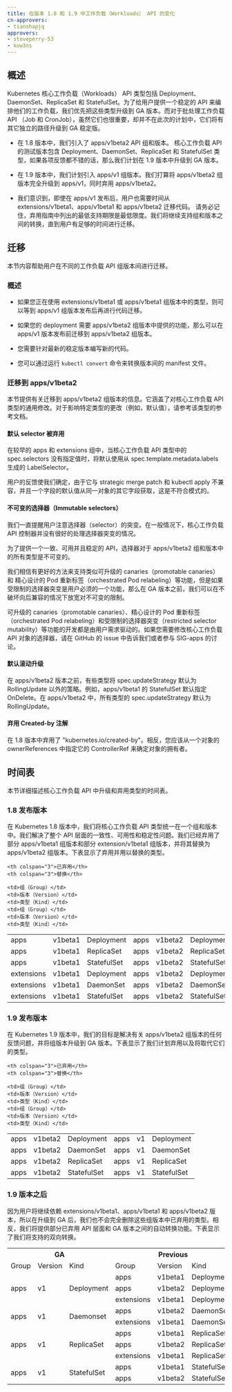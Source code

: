 ```yaml
---
title: 在版本 1.8 和 1.9 中工作负载（Workloads） API 的变化
cn-approvers:
- tianshapjq
approvers:
- steveperry-53
- kow3ns
---
```




## 概述


Kubernetes 核心工作负载（Workloads） API 类型包括 Deployment、DaemonSet、ReplicaSet 和 StatefulSet。为了给用户提供一个稳定的 API 来编排他们的工作负载，我们优先把这些类型升级到 GA 版本。而对于批处理工作负载 API （Job 和 CronJob），虽然它们也很重要，却并不在此次的计划中，它们将有其它独立的路径升级到 GA 稳定版。


- 在 1.8 版本中，我们引入了 apps/v1beta2 API 组和版本。 核心工作负载 API 的测试版本包含 Deployment、DaemonSet、ReplicaSet 和 StatefulSet 类型，如果各项反馈都不错的话，那么我们计划在 1.9 版本中升级到 GA 版本。


- 在 1.9 版本中，我们计划引入 apps/v1 组版本。我们打算将 apps/v1beta2 组版本完全升级到 apps/v1，同时弃用 apps/v1beta2。


- 我们意识到，即使在 apps/v1 发布后，用户也需要时间从 extensions/v1beta1、apps/v1beta1 和 apps/v1beta2 迁移代码。 请务必记住，弃用指南中列出的最低支持期限是最低限度。我们将继续支持组和版本之间的转换，直到用户有足够的时间进行迁移。


## 迁移


本节内容帮助用户在不同的工作负载 API 组版本间进行迁移。


### 概述


- 如果您正在使用 extensions/v1beta1 或 apps/v1beta1 组版本中的类型，则可以等到 apps/v1 组版本发布后再进行代码迁移。


- 如果您的 deployment 需要 apps/v1beta2 组版本中提供的功能，那么可以在 apps/v1 版本发布前迁移到 apps/v1beta2 组版本。


- 您需要针对最新的稳定版本编写新的代码。


- 您可以通过运行 `kubectl convert` 命令来转换版本间的 manifest 文件。


### 迁移到 apps/v1beta2


本节提供有关迁移到 apps/v1beta2 组版本的信息。它涵盖了对核心工作负载 API 类型的通用修改。对于影响特定类型的更改（例如，默认值），请参考该类型的参考文档。


#### 默认 selector 被弃用


在较早的 apps 和 extensions 组中，当核心工作负载 API 类型中的 spec.selectors 没有指定值时，将默认使用从 spec.template.metadata.labels 生成的 LabelSelector。


用户的反馈使我们确定，由于它与 strategic merge patch 和 kubectl apply 不兼容，并且一个字段的默认值从同一对象的其它字段获取，这是不符合模式的。


#### 不可变的选择器（Immutable selectors）


我们一直提醒用户注意选择器（selector）的突变。在一般情况下，核心工作负载 API 控制器并没有很好的处理选择器突变的情况。


为了提供一个一致、可用并且稳定的 API，选择器对于 apps/v1beta2 组和版本中的所有类型是不可变的。


我们相信有更好的方法来支持类似可升级的 canaries（promotable canaries） 和 精心设计的 Pod 重新标签（orchestrated Pod relabeling）等功能，但是如果受限制的选择器突变是用户必须的一个功能，那么在 GA 版本之前，我们可以在不破坏向后兼容的情况下放宽对不可变的限制。


可升级的 canaries（promotable canaries）、精心设计的 Pod 重新标签（orchestrated Pod relabeling）和受限制的选择器突变（restricted selector mutability）等功能的开发都是由用户需求驱动的。如果您需要修改核心工作负载 API 对象的选择器，请在 GitHub 的 issue 中告诉我们或者参与 SIG-apps 的讨论。


#### 默认滚动升级


在 apps/v1beta2 版本之前，有些类型将 spec.updateStrategy 默认为 RollingUpdate 以外的策略。例如，apps/v1beta1 的 StatefulSet 默认指定 OnDelete。在 apps/v1beta2 中，所有类型的 spec.updateStrategy 默认为 RollingUpdate。


#### 弃用 Created-by 注解


在 1.8 版本中弃用了 "kubernetes.io/created-by"。相反，您应该从一个对象的 ownerReferences 中指定它的 ControllerRef 来确定对象的拥有者。


## 时间表


本节详细描述核心工作负载 API 中升级和弃用类型的时间表。


### 1.8 发布版本


在 Kubernetes 1.8 版本中，我们将核心工作负载 API 类型统一在一个组和版本中。我们解决了整个 API 层面的一致性、可用性和稳定性问题。我们已经弃用了部分 apps/v1beta1 组版本和部分 extension/v1beta1 组版本，并将其替换为 apps/v1beta2 组版本。下表显示了弃用并用以替换的类型。

<table style="width:100%">
  <tr>

    <th colspan="3">已弃用</th>
    <th colspan="3">替换</th>
  </tr>
  <tr>

	<td>组（Group）</td>
    <td>版本（Version）</td>
    <td>类型（Kind）</td>
    <td>组（Group）</td>
    <td>版本（Version）</td>
    <td>类型（Kind）</td>
  </tr>
  <tr>
    <td>apps</td>
    <td>v1beta1</td>
    <td>Deployment</td>
    <td>apps</td>
    <td>v1beta2</td>
    <td>Deployment</td>
  </tr>
  <tr>
    <td>apps</td>
    <td>v1beta1</td>
    <td>ReplicaSet</td>
    <td>apps</td>
    <td>v1beta2</td>
    <td>ReplicaSet</td>
  </tr>
  <tr>
    <td>apps</td>
    <td>v1beta1</td>
    <td>StatefulSet</td>
    <td>apps</td>
    <td>v1beta2</td>
    <td>StatefulSet</td>
  </tr>
  <tr>
    <td>extensions</td>
    <td>v1beta1</td>
    <td>Deployment</td>
    <td>apps</td>
    <td>v1beta2</td>
    <td>Deployment</td>
  </tr>
  <tr>
    <td>extensions</td>
    <td>v1beta1</td>
    <td>DaemonSet</td>
    <td>apps</td>
    <td>v1beta2</td>
    <td>DaemonSet</td>
  </tr>
  <tr>
    <td>extensions</td>
    <td>v1beta1</td>
    <td>StatefulSet</td>
    <td>apps</td>
    <td>v1beta2</td>
    <td>StatefulSet</td>
  </tr>
</table>


### 1.9 发布版本


在 Kubernetes 1.9 版本中，我们的目标是解决有关 apps/v1beta2 组版本的任何反馈问题，并将组版本升级到 GA 版本。下表显示了我们计划弃用以及将取代它们的类型。

<table style="width:100%">
  <tr>

    <th colspan="3">已弃用</th>
    <th colspan="3">替换</th>
  </tr>
  <tr>

	<td>组（Group）</td>
    <td>版本（Version）</td>
    <td>类型（Kind）</td>
    <td>组（Group）</td>
    <td>版本（Version）</td>
    <td>类型（Kind）</td>
  </tr>
  <tr>
    <td>apps</td>
    <td>v1beta2</td>
    <td>Deployment</td>
    <td>apps</td>
    <td>v1</td>
    <td>Deployment</td>
  </tr>
  <tr>
    <td>apps</td>
    <td>v1beta2</td>
    <td>DaemonSet</td>
    <td>apps</td>
    <td>v1</td>
    <td>DaemonSet</td>
  </tr>
  <tr>
    <td>apps</td>
    <td>v1beta2</td>
    <td>ReplicaSet</td>
    <td>apps</td>
    <td>v1</td>
    <td>ReplicaSet</td>
  </tr>
  <tr>
    <td>apps</td>
    <td>v1beta2</td>
    <td>StatefulSet</td>
    <td>apps</td>
    <td>v1</td>
    <td>StatefulSet</td>
  </tr>
</table>


### 1.9 版本之后


因为用户将继续依赖 extensions/v1beta1、apps/v1beta1 和 apps/v1beta2 版本，所以在升级到 GA 后，我们也不会完全删除这些组版本中已弃用的类型。相反，我们将提供部分已弃用 API 层面和 GA 版本之间的自动转换功能。下表显示了我们将支持的双向转换。

<table style="width:100%">
 <tr>
    <th colspan="3">GA</th>
    <th colspan="3">Previous</th>
  </tr>
  <tr>
    <td>Group</td>
    <td>Version</td>
    <td>Kind</td>
    <td>Group</td>
    <td>Version</td>
    <td>Kind</td>
  </tr>
  <tr>
    <td rowspan="3">apps</td>
    <td rowspan="3">v1</td>
    <td rowspan="3">Deployment</td>
    <td>apps</td>
    <td>v1beta1</td>
    <td>Deployment</td>
  </tr>
  <tr>
    <td>apps</td>
    <td>v1beta2</td>
    <td>Deployment</td>
  </tr>
  <tr>
    <td>extensions</td>
    <td>v1beta1</td>
    <td>Deployment</td>
  </tr>
   <tr>
    <td rowspan="2">apps</td>
    <td rowspan="2">v1</td>
    <td rowspan="2">Daemonset</td>
    <td>apps</td>
    <td>v1beta2</td>
    <td>DaemonSet</td>
  </tr>
  <tr>
    <td>extensions</td>
    <td>v1beta1</td>
    <td>DaemonSet</td>
  </tr>
   <tr>
    <td rowspan="3">apps</td>
    <td rowspan="3">v1</td>
    <td rowspan="3">ReplicaSet</td>
    <td>apps</td>
    <td>v1beta1</td>
    <td>ReplicaSet</td>
  </tr>
  <tr>
    <td>apps</td>
    <td>v1beta2</td>
    <td>ReplicaSet</td>
  </tr>
  <tr>
    <td>extensions</td>
    <td>v1beta1</td>
    <td>ReplicaSet</td>
  </tr>
   <tr>
    <td rowspan="2">apps</td>
    <td rowspan="2">v1</td>
    <td rowspan="2">StatefulSet</td>
    <td>apps</td>
    <td>v1beta1</td>
    <td>StatefulSet</td>
  </tr>
  <tr>
    <td>apps</td>
    <td>v1beta2</td>
    <td>StatefulSet</td>
  </tr>
</table>
